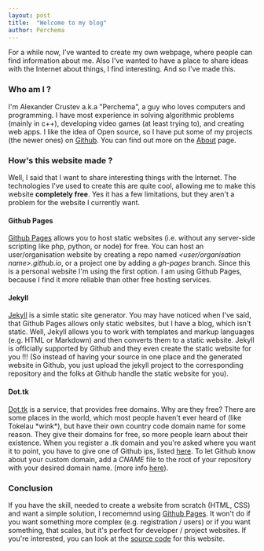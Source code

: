 ```yaml
---
layout: post
title:  "Welcome to my blog"
author: Perchema
---
```


For a while now, I've wanted to create my own webpage, where people can find
information about me. Also I've wanted to have a place to share ideas with the
Internet about things, I find interesting. And so I've made this.

### Who am I ?
I'm Alexander Crustev a.k.a "Perchema", a guy who loves computers and 
programming. I have most experience in solving algorithmic problems (mainly in
c++), developing video games (at least trying to), and creating web apps. I
like the idea of Open source, so I have put some of my projects (the newer 
ones) on [Github][gh-prof]. You can find out more on the [About][about] page.

### How's this website made ?
Well, I said that I want to share interesting things with the Internet. The
technologies I've used to create this are quite cool, allowing me to make
this website **completely free**. Yes it has a few limitations, but they aren't
a problem for the website I currently want.

#### Github Pages
[Github Pages][gh-pages] allows you to host static websites (i.e. without any
server-side scripting like php, python, or node) for free. You can host an
user/organisation website by creating a repo named *<user/organisation
name>.github.io*, or a project one by adding a *gh-pages* branch. Since this
is a personal website I'm using the first option. I am using Github Pages,
because I find it more reliable than other free hosting services.

#### Jekyll
[Jekyll][jekyll] is a simle static site generator. You may have noticed when
I've said, that Github Pages allows only static websites, but I have a blog,
which isn't static. Well, Jekyll allows you to work with templates and markup
languages (e.g. HTML or Markdown) and then converts them to a static website.
Jekyll is officially supported by Github and they even create the static website
for you !!! (So instead of having your source in one place and the generated
website in Github, you just upload the jekyll project to the corresponding
repository and the folks at Github handle the static website for you).

#### Dot.tk
[Dot.tk][dot-tk] is a service, that provides free domains. Why are they free?
There are some places in the world, which most people haven't ever heard of 
(like Tokelau \*wink\*), but have their own country code domain name for some
reason. They give their domains for free, so more people learn about their
existence. When you register a *.tk* domain and  you're asked where you want it to
point, you have to give one of Github ips, listed [here][gh-ips]. To let Github
know about your custom domain, add a *CNAME* file to the root of your repository
with your desired domain name. (more info [here][gh-cname]).

### Conclusion
If you have the skill, needed to create a website from scratch (HTML, CSS) and 
want a simple solution, I recomemnd using [Github Pages][gh-pages]. It won't do
if you want something more complex (e.g. registration / users) or if you want 
something, that scales, but it's perfect for developer / project websites. If 
you're interested, you can look at the [source code][gh-repo] for this website.

[gh-prof]:  https://github.com/Alaxe
[gh-pages]: https://pages.github.com/
[jekyll]:   https://jekyllrb.com/
[dot-tk]:   http://dot.tk
[gh-ips]:   https://help.github.com/articles/tips-for-configuring-an-a-record-with-your-dns-provider/#configuring-an-a-record-with-your-dns-provider
[gh-cname]: https://help.github.com/articles/adding-a-cname-file-to-your-repository/
[gh-repo]:  https://github.com/Alaxe/alaxe.github.io
[about]:    /about/
